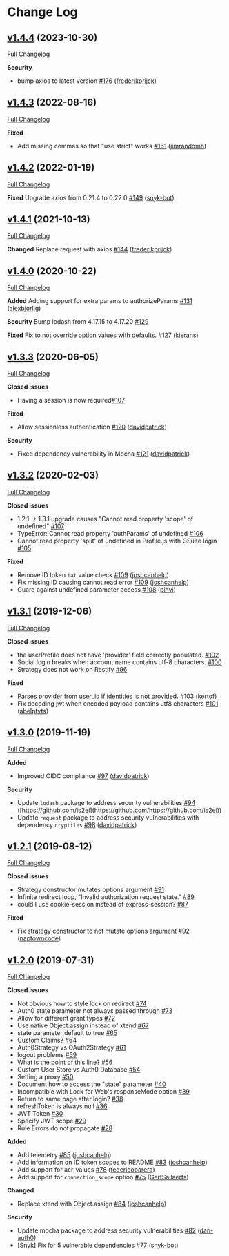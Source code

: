 # Change Log

## [v1.4.4](https://github.com/auth0/passport-auth0/tree/v1.4.4) (2023-10-30)
[Full Changelog](https://github.com/auth0/passport-auth0/compare/v1.4.3...v1.4.4)

**Security**
- bump axios to latest version [\#176](https://github.com/auth0/passport-auth0/pull/176) ([frederikprijck](https://github.com/frederikprijck))

## [v1.4.3](https://github.com/auth0/passport-auth0/tree/v1.4.3) (2022-08-16)
[Full Changelog](https://github.com/auth0/passport-auth0/compare/v1.4.2...v1.4.3)

**Fixed**
- Add missing commas so that "use strict" works [\#161](https://github.com/auth0/passport-auth0/pull/161) ([jimrandomh](https://github.com/jimrandomh))

## [v1.4.2](https://github.com/auth0/passport-auth0/tree/v1.4.2) (2022-01-19)
[Full Changelog](https://github.com/auth0/passport-auth0/compare/v1.4.2...v1.4.1)

**Fixed**
Upgrade axios from 0.21.4 to 0.22.0  [\#149](https://github.com/auth0/passport-auth0/pull/149) ([snyk-bot](https://github.com/snyk-bot))

## [v1.4.1](https://github.com/auth0/passport-auth0/tree/v1.4.1) (2021-10-13)
[Full Changelog](https://github.com/auth0/passport-auth0/compare/v1.4.1...v1.4.0)

**Changed**
Replace request with axios [\#144](https://github.com/auth0/passport-auth0/pull/144) ([frederikprijck](https://github.com/frederikprijck))

## [v1.4.0](https://github.com/auth0/passport-auth0/tree/v1.4.0) (2020-10-22)
[Full Changelog](https://github.com/auth0/passport-auth0/compare/v1.4.0...v1.3.3)

**Added**
Adding support for extra params to authorizeParams [\#131](https://github.com/auth0/passport-auth0/pull/131) ([alexbjorlig](https://github.com/alexbjorlig))

**Security**
Bump lodash from 4.17.15 to 4.17.20  [\#129](https://github.com/auth0/passport-auth0/pull/129)

**Fixed**
Fix to not override option values with defaults. [\#127](https://github.com/auth0/passport-auth0/pull/127) ([kierans](https://github.com/alexbjorlig))

## [v1.3.3](https://github.com/auth0/passport-auth0/tree/v1.3.3) (2020-06-05)
[Full Changelog](https://github.com/auth0/passport-auth0/compare/v1.3.3...v1.3.2)

**Closed issues**
- Having a session is now required[\#107](https://github.com/auth0/passport-auth0/issues/107)

**Fixed**
-  Allow sessionless authentication [\#120](https://github.com/auth0/passport-auth0/pull/120) ([davidpatrick](https://github.com/davidpatrick))

**Security**
-  Fixed dependency vulnerability in Mocha [\#121](https://github.com/auth0/passport-auth0/pull/121) ([davidpatrick](https://github.com/davidpatrick))

## [v1.3.2](https://github.com/auth0/passport-auth0/tree/v1.3.2) (2020-02-03)
[Full Changelog](https://github.com/auth0/passport-auth0/compare/v1.3.1...v1.3.2)

**Closed issues**
- 1.2.1 -> 1.3.1 upgrade causes "Cannot read property 'scope' of undefined" [\#107](https://github.com/auth0/passport-auth0/issues/107)
- TypeError: Cannot read property 'authParams' of undefined [\#106](https://github.com/auth0/passport-auth0/issues/106)
- Cannot read property 'split' of undefined in Profile.js with GSuite login [\#105](https://github.com/auth0/passport-auth0/issues/105)

**Fixed**
- Remove ID token `iat` value check [\#109](https://github.com/auth0/passport-auth0/pull/114) ([joshcanhelp](https://github.com/joshcanhelp))
- Fix missing ID causing cannot read error [\#109](https://github.com/auth0/passport-auth0/pull/109) ([joshcanhelp](https://github.com/joshcanhelp))
- Guard against undefined parameter access [\#108](https://github.com/auth0/passport-auth0/pull/108) ([pihvi](https://github.com/pihvi))

## [v1.3.1](https://github.com/auth0/passport-auth0/tree/v1.3.1) (2019-12-06)
[Full Changelog](https://github.com/auth0/passport-auth0/compare/v1.3.0...v1.3.1)

**Closed issues**
- the userProfile does not have 'provider' field correctly populated. [\#102](https://github.com/auth0/passport-auth0/issues/102)
- Social login breaks when account name contains utf-8 characters. [\#100](https://github.com/auth0/passport-auth0/issues/100)
- Strategy does not work on Restify [\#96](https://github.com/auth0/passport-auth0/issues/96)

**Fixed**
- Parses provider from user_id if identities is not provided. [\#103](https://github.com/auth0/passport-auth0/pull/103) ([kertof](https://github.com/kertof))
- Fix decoding jwt when encoded payload contains utf8 characters [\#101](https://github.com/auth0/passport-auth0/pull/101) ([abelptvts](https://github.com/abelptvts))

## [v1.3.0](https://github.com/auth0/passport-auth0/tree/v1.3.0) (2019-11-19)
[Full Changelog](https://github.com/auth0/passport-auth0/compare/v1.2.1...v1.3.0)

**Added**
- Improved OIDC compliance [\#97](https://github.com/auth0/passport-auth0/pull/97) ([davidpatrick](https://github.com/davidpatrick))

**Security**
- Update `lodash` package to address security vulnerabilities [\#94](https://github.com/auth0/passport-auth0/pull/94) ([https://github.com/is2ei](https://github.com/https://github.com/is2ei))
- Update `request` package to address security vulnerabilities with dependency `cryptiles` [\#98](https://github.com/auth0/passport-auth0/pull/98) ([davidpatrick](https://github.com/davidpatrick))

## [v1.2.1](https://github.com/auth0/passport-auth0/tree/v1.2.1) (2019-08-12)
[Full Changelog](https://github.com/auth0/passport-auth0/compare/v1.2.0...v1.2.1)

**Closed issues**
- Strategy constructor mutates options argument [\#91](https://github.com/auth0/passport-auth0/issues/91)
- Infinite redirect loop, "Invalid authorization request state." [\#89](https://github.com/auth0/passport-auth0/issues/89)
- could I use cookie-session instead of express-session? [\#87](https://github.com/auth0/passport-auth0/issues/87)

**Fixed**
- Fix strategy constructor to not mutate options argument [\#92](https://github.com/auth0/passport-auth0/pull/92) ([naptowncode](https://github.com/naptowncode))

## [v1.2.0](https://github.com/auth0/passport-auth0/tree/v1.2.0) (2019-07-31)
[Full Changelog](https://github.com/auth0/passport-auth0/compare/v1.1.0...v1.2.0)

**Closed issues**
- Not obvious how to style lock on redirect [\#74](https://github.com/auth0/passport-auth0/issues/74)
- Auth0 state parameter not always passed through [\#73](https://github.com/auth0/passport-auth0/issues/73)
- Allow for different grant types [\#72](https://github.com/auth0/passport-auth0/issues/72)
- Use native Object.assign instead of xtend [\#67](https://github.com/auth0/passport-auth0/issues/67)
- state parameter default to true [\#65](https://github.com/auth0/passport-auth0/issues/65)
- Custom Claims? [\#64](https://github.com/auth0/passport-auth0/issues/64)
- Auth0Strategy vs OAuth2Strategy [\#61](https://github.com/auth0/passport-auth0/issues/61)
- logout problems [\#59](https://github.com/auth0/passport-auth0/issues/59)
- What is the point of this line? [\#56](https://github.com/auth0/passport-auth0/issues/56)
- Custom User Store vs Auth0 Database [\#54](https://github.com/auth0/passport-auth0/issues/54)
- Setting a proxy [\#50](https://github.com/auth0/passport-auth0/issues/50)
- Document how to access the "state" parameter [\#40](https://github.com/auth0/passport-auth0/issues/40)
- Incompatible with Lock for Web's responseMode option [\#39](https://github.com/auth0/passport-auth0/issues/39)
- Return to same page after login? [\#38](https://github.com/auth0/passport-auth0/issues/38)
- refreshToken is always null [\#36](https://github.com/auth0/passport-auth0/issues/36)
- JWT Token [\#30](https://github.com/auth0/passport-auth0/issues/30)
- Specify JWT scope [\#29](https://github.com/auth0/passport-auth0/issues/29)
- Rule Errors do not propagate  [\#28](https://github.com/auth0/passport-auth0/issues/28)

**Added**
- Add telemetry [\#85](https://github.com/auth0/passport-auth0/pull/85) ([joshcanhelp](https://github.com/joshcanhelp))
- Add information on ID token scopes to README [\#83](https://github.com/auth0/passport-auth0/pull/83) ([joshcanhelp](https://github.com/joshcanhelp))
- Add support for acr_values [\#78](https://github.com/auth0/passport-auth0/pull/78) ([federicobarera](https://github.com/federicobarera))
- Add support for `connection_scope` option [\#75](https://github.com/auth0/passport-auth0/pull/75) ([GertSallaerts](https://github.com/GertSallaerts))

**Changed**
- Replace xtend with Object.assign [\#84](https://github.com/auth0/passport-auth0/pull/84) ([joshcanhelp](https://github.com/joshcanhelp))

**Security**
- Update mocha package to address security vulnerabilities [\#82](https://github.com/auth0/passport-auth0/pull/82) ([dan-auth0](https://github.com/dan-auth0))
- [Snyk] Fix for 5 vulnerable dependencies [\#77](https://github.com/auth0/passport-auth0/pull/77) ([snyk-bot](https://github.com/snyk-bot))
